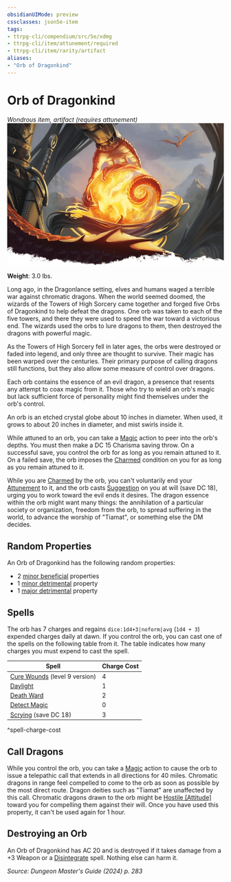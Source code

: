 ```yaml
---
obsidianUIMode: preview
cssclasses: json5e-item
tags:
- ttrpg-cli/compendium/src/5e/xdmg
- ttrpg-cli/item/attunement/required
- ttrpg-cli/item/rarity/artifact
aliases: 
- "Orb of Dragonkind"
---
```

# Orb of Dragonkind
*Wondrous item, artifact (requires attunement)*  
![](3-Compendium/items/img/orb-of-dragonkind.webp#right)

**Weight**: 3.0 lbs.

Long ago, in the Dragonlance setting, elves and humans waged a terrible war against chromatic dragons. When the world seemed doomed, the wizards of the Towers of High Sorcery came together and forged five Orbs of Dragonkind to help defeat the dragons. One orb was taken to each of the five towers, and there they were used to speed the war toward a victorious end. The wizards used the orbs to lure dragons to them, then destroyed the dragons with powerful magic.

As the Towers of High Sorcery fell in later ages, the orbs were destroyed or faded into legend, and only three are thought to survive. Their magic has been warped over the centuries. Their primary purpose of calling dragons still functions, but they also allow some measure of control over dragons.

Each orb contains the essence of an evil dragon, a presence that resents any attempt to coax magic from it. Those who try to wield an orb's magic but lack sufficient force of personality might find themselves under the orb's control.

An orb is an etched crystal globe about 10 inches in diameter. When used, it grows to about 20 inches in diameter, and mist swirls inside it.

While attuned to an orb, you can take a [Magic](3-Compendium/rules/actions.md#Magic) action to peer into the orb's depths. You must then make a DC 15 Charisma saving throw. On a successful save, you control the orb for as long as you remain attuned to it. On a failed save, the orb imposes the [Charmed](3-Compendium/rules/conditions.md#Charmed) condition on you for as long as you remain attuned to it.

While you are [Charmed](3-Compendium/rules/conditions.md#Charmed) by the orb, you can't voluntarily end your [Attunement](3-Compendium/rules/variant-rules/attunement-xphb.md) to it, and the orb casts [Suggestion](3-Compendium/spells/suggestion-xphb.md) on you at will (save DC 18), urging you to work toward the evil ends it desires. The dragon essence within the orb might want many things: the annihilation of a particular society or organization, freedom from the orb, to spread suffering in the world, to advance the worship of "Tiamat", or something else the DM decides.

## Random Properties

An Orb of Dragonkind has the following random properties:

- 2 [minor beneficial](3-Compendium/tables/artifact-properties-minor-beneficial-properties-xdmg.md) properties  
- 1 [minor detrimental](3-Compendium/tables/artifact-properties-minor-detrimental-properties-xdmg.md) property  
- 1 [major detrimental](3-Compendium/tables/artifact-properties-major-detrimental-properties-xdmg.md) property  

## Spells

The orb has 7 charges and regains `dice:1d4+3|noform|avg` (`1d4 + 3`) expended charges daily at dawn. If you control the orb, you can cast one of the spells on the following table from it. The table indicates how many charges you must expend to cast the spell.

| Spell | Charge Cost |
|-------|-------------|
| [Cure Wounds](3-Compendium/spells/cure-wounds-xphb.md) (level 9 version) | 4 |
| [Daylight](3-Compendium/spells/daylight-xphb.md) | 1 |
| [Death Ward](3-Compendium/spells/death-ward-xphb.md) | 2 |
| [Detect Magic](3-Compendium/spells/detect-magic-xphb.md) | 0 |
| [Scrying](3-Compendium/spells/scrying-xphb.md) (save DC 18) | 3 |
^spell-charge-cost

## Call Dragons

While you control the orb, you can take a [Magic](3-Compendium/rules/actions.md#Magic) action to cause the orb to issue a telepathic call that extends in all directions for 40 miles. Chromatic dragons in range feel compelled to come to the orb as soon as possible by the most direct route. Dragon deities such as "Tiamat" are unaffected by this call. Chromatic dragons drawn to the orb might be [Hostile [Attitude]](3-Compendium/rules/variant-rules/hostile-attitude-xphb.md) toward you for compelling them against their will. Once you have used this property, it can't be used again for 1 hour.

## Destroying an Orb

An Orb of Dragonkind has AC 20 and is destroyed if it takes damage from a +3 Weapon or a [Disintegrate](3-Compendium/spells/disintegrate-xphb.md) spell. Nothing else can harm it.

*Source: Dungeon Master's Guide (2024) p. 283*